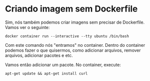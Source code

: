 # Criando imagem sem Dockerfile

Sim, nós também podemos criar imagens sem precisar de Dockerfile. Vamos ver o seguinte:

```
docker container run --interactive --tty ubuntu /bin/bash
```

Com este comando nós "entramos" no container. Dentro do container podemos fazer o que quisermos, como adicionar arquivos, remover arquivos, adicionar pacotes e etc.

Vamos então adicionar um pacote. No container, execute:

```
apt-get update && apt-get install curl
```
